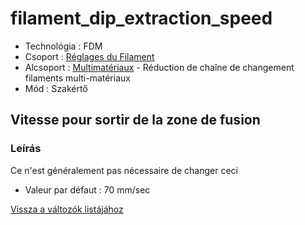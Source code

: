 # filament\_dip\_extraction\_speed

* Technológia : FDM
* Csoport : [Réglages du Filament](../filament_settings/filament_settings.md)
* Alcsoport : [Multimatériaux](../filament_settings/filament_settings.md#multimatériaux) - Réduction de chaîne de changement filaments multi-matériaux
* Mód : Szakértő

## Vitesse pour sortir de la zone de fusion

### Leírás

Ce n'est généralement pas nécessaire de changer ceci

* Valeur par défaut : 70 mm/sec

[Vissza a változók listájához](variable_list.md)

